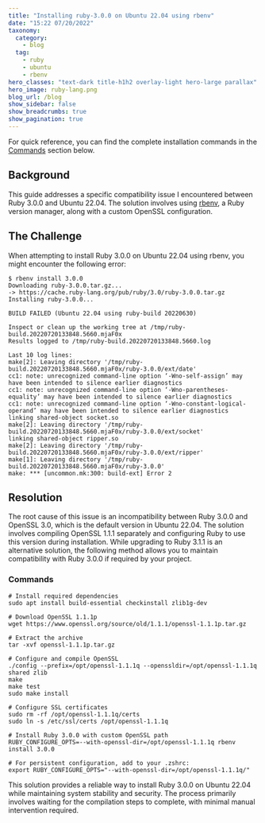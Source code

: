 ```yaml
---
title: "Installing ruby-3.0.0 on Ubuntu 22.04 using rbenv"
date: "15:22 07/20/2022"
taxonomy:
  category:
    - blog
  tag:
    - ruby
    - ubuntu
    - rbenv
hero_classes: "text-dark title-h1h2 overlay-light hero-large parallax"
hero_image: ruby-lang.png
blog_url: /blog
show_sidebar: false
show_breadcrumbs: true
show_pagination: true
---
```


For quick reference, you can find the complete installation commands in the [Commands](#commands) section below.

## Background

This guide addresses a specific compatibility issue I encountered between Ruby 3.0.0 and Ubuntu 22.04. The solution involves using [rbenv](https://github.com/rbenv/rbenv), a Ruby version manager, along with a custom OpenSSL configuration.

## The Challenge

When attempting to install Ruby 3.0.0 on Ubuntu 22.04 using rbenv, you might encounter the following error:

```shell
$ rbenv install 3.0.0
Downloading ruby-3.0.0.tar.gz...
-> https://cache.ruby-lang.org/pub/ruby/3.0/ruby-3.0.0.tar.gz
Installing ruby-3.0.0...

BUILD FAILED (Ubuntu 22.04 using ruby-build 20220630)

Inspect or clean up the working tree at /tmp/ruby-build.20220720133848.5660.mjaF0x
Results logged to /tmp/ruby-build.20220720133848.5660.log

Last 10 log lines:
make[2]: Leaving directory '/tmp/ruby-build.20220720133848.5660.mjaF0x/ruby-3.0.0/ext/date'
cc1: note: unrecognized command-line option ‘-Wno-self-assign’ may have been intended to silence earlier diagnostics
cc1: note: unrecognized command-line option ‘-Wno-parentheses-equality’ may have been intended to silence earlier diagnostics
cc1: note: unrecognized command-line option ‘-Wno-constant-logical-operand’ may have been intended to silence earlier diagnostics
linking shared-object socket.so
make[2]: Leaving directory '/tmp/ruby-build.20220720133848.5660.mjaF0x/ruby-3.0.0/ext/socket'
linking shared-object ripper.so
make[2]: Leaving directory '/tmp/ruby-build.20220720133848.5660.mjaF0x/ruby-3.0.0/ext/ripper'
make[1]: Leaving directory '/tmp/ruby-build.20220720133848.5660.mjaF0x/ruby-3.0.0'
make: *** [uncommon.mk:300: build-ext] Error 2
```

## Resolution

The root cause of this issue is an incompatibility between Ruby 3.0.0 and OpenSSL 3.0, which is the default version in Ubuntu 22.04. The solution involves compiling OpenSSL 1.1.1 separately and configuring Ruby to use this version during installation. While upgrading to Ruby 3.1.1 is an alternative solution, the following method allows you to maintain compatibility with Ruby 3.0.0 if required by your project.

### Commands

```shell
# Install required dependencies
sudo apt install build-essential checkinstall zlib1g-dev

# Download OpenSSL 1.1.1p
wget https://www.openssl.org/source/old/1.1.1/openssl-1.1.1p.tar.gz

# Extract the archive
tar -xvf openssl-1.1.1p.tar.gz

# Configure and compile OpenSSL
./config --prefix=/opt/openssl-1.1.1q --openssldir=/opt/openssl-1.1.1q shared zlib
make
make test
sudo make install

# Configure SSL certificates
sudo rm -rf /opt/openssl-1.1.1q/certs
sudo ln -s /etc/ssl/certs /opt/openssl-1.1.1q

# Install Ruby 3.0.0 with custom OpenSSL path
RUBY_CONFIGURE_OPTS=--with-openssl-dir=/opt/openssl-1.1.1q rbenv install 3.0.0

# For persistent configuration, add to your .zshrc:
export RUBY_CONFIGURE_OPTS="--with-openssl-dir=/opt/openssl-1.1.1q/"
```

This solution provides a reliable way to install Ruby 3.0.0 on Ubuntu 22.04 while maintaining system stability and security. The process primarily involves waiting for the compilation steps to complete, with minimal manual intervention required.
